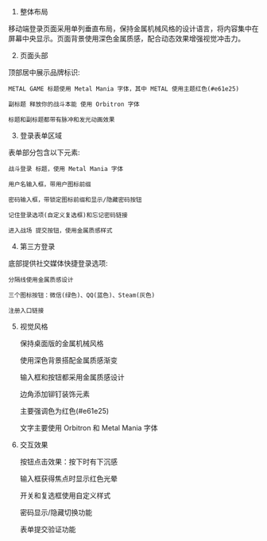 1. 整体布局

移动端登录页面采用单列垂直布局，保持金属机械风格的设计语言，将内容集中在屏幕中央显示。页面背景使用深色金属质感，配合动态效果增强视觉冲击力。

2. 页面头部

顶部居中展示品牌标识:

    METAL GAME 标题使用 Metal Mania 字体，其中 METAL 使用主题红色(#e61e25)

    副标题 释放你的战斗本能 使用 Orbitron 字体

    标题和副标题都带有脉冲和发光动画效果

3. 登录表单区域

表单部分包含以下元素:

    战斗登录 标题，使用 Metal Mania 字体

    用户名输入框，带用户图标前缀

    密码输入框，带锁定图标前缀和显示/隐藏密码按钮

    记住登录选项(自定义复选框)和忘记密码链接

    进入战场 提交按钮，使用金属质感样式

4. 第三方登录

底部提供社交媒体快捷登录选项:

    分隔线使用金属质感设计

    三个图标按钮：微信(绿色)、QQ(蓝色)、Steam(灰色)

    注册入口链接

5. 视觉风格

    保持桌面版的金属机械风格

    使用深色背景搭配金属质感渐变

    输入框和按钮都采用金属质感设计

    边角添加铆钉装饰元素

    主要强调色为红色(#e61e25)

    文字主要使用 Orbitron 和 Metal Mania 字体

6. 交互效果

    按钮点击效果：按下时有下沉感

    输入框获得焦点时显示红色光晕

    开关和复选框使用自定义样式

    密码显示/隐藏切换功能

    表单提交验证功能

